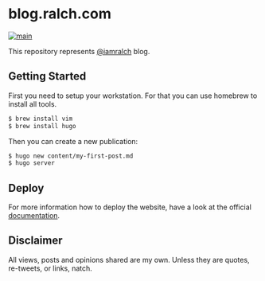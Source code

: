 # blog.ralch.com

[![main](https://github.com/ralch/blog/actions/workflows/main.yml/badge.svg)](https://github.com/ralch/blog/actions/workflows/main.yml)

This repository represents [@iamralch](https://github.com/iamralch) blog.

## Getting Started

First you need to setup your workstation. For that you can use homebrew to install all tools.

```bash
$ brew install vim
$ brew install hugo
```

Then you can create a new publication:

```bash
$ hugo new content/my-first-post.md
$ hugo server
```

## Deploy

For more information how to deploy the website, have a look at the official
[documentation](https://gohugo.io/commands/hugo_deploy/).

## Disclaimer

All views, posts and opinions shared are my own. Unless they are quotes, re-tweets, or links, natch.
